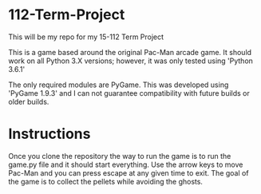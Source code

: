 # 112-Term-Project
This will be my repo for my 15-112 Term Project

This is a game based around the original Pac-Man arcade game. It should work on
all Python 3.X versions; however, it was only tested using 'Python 3.6.1'

The only required modules are PyGame. This was developed using 'PyGame 1.9.3' and
I can not guarantee compatibility with future builds or older builds.

# Instructions
Once you clone the repository the way to run the game is to run the game.py file
and it should start everything. Use the arrow keys to move Pac-Man and you can
press escape at any given time to exit. The goal of the game is to collect the
pellets while avoiding the ghosts.
